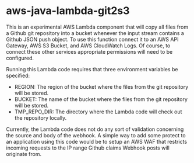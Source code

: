 # aws-java-lambda-git2s3

This is an experimental AWS Lambda component that will copy all files
from a Github git repository into a bucket whenever the input stream
contains a Github JSON push object. To use this function connect it to
an AWS API Gateway, AWS S3 Bucket, and AWS CloudWatch Logs. Of course,
to connect these other services appropriate permissions will need to
be configured.

Running this Lambda code requires that three environment variables be
specified:

 - REGION: The region of the bucket where the files from the git
 repository will be stored.
 - BUCKET: The name of the bucket where the files from the git
 repository will be stored.
 - TMP_REPO_DIR: The directory where the Lambda code will check out
 the repository locally.

Currently, the Lambda code does not do any sort of validation
concerning the source and body of the webhook. A simple way to add
some protect to an application using this code would be to setup an
AWS WAF that restricts incoming requests to the IP range Github claims
Webhook posts will originate from.
